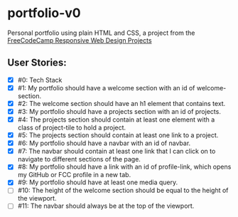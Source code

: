 # portfolio-v0

Personal portfolio using plain HTML and CSS, a project from the [FreeCodeCamp Responsive Web Design Projects](https://www.freecodecamp.org/learn/responsive-web-design/responsive-web-design-projects/build-a-personal-portfolio-webpage)

## User Stories:

- [x] #0: Tech Stack
- [x] #1: My portfolio should have a welcome section with an id of welcome-section.
- [x] #2: The welcome section should have an h1 element that contains text.
- [x] #3: My portfolio should have a projects section with an id of projects.
- [x] #4: The projects section should contain at least one element with a class of project-tile to hold a project.
- [x] #5: The projects section should contain at least one link to a project.
- [x] #6: My portfolio should have a navbar with an id of navbar.
- [x] #7: The navbar should contain at least one link that I can click on to navigate to different sections of the page.
- [x] #8: My portfolio should have a link with an id of profile-link, which opens my GitHub or FCC profile in a new tab.
- [x] #9: My portfolio should have at least one media query.
- [ ] #10: The height of the welcome section should be equal to the height of the viewport.
- [ ] #11: The navbar should always be at the top of the viewport.
